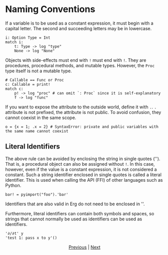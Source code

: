 # Naming Conventions

If a variable is to be used as a constant expression, it must begin with a capital letter. The second and succeeding letters may be in lowercase.

```erg
i: Option Type = Int
match i:
    t: Type -> log "type"
    None -> log "None"
```

Objects with side-effects must end with `!` must end with `!`. They are procedures, procedural methods, and mutable types.
However, the `Proc` type itself is not a mutable type.

```erg
# Callable == Func or Proc
c: Callable = print!
match c:
    p! -> log "proc" # can omit `: Proc` since it is self-explanatory
    f -> log "func"
```

If you want to expose the attribute to the outside world, define it with `.`. `.` attribute is not prefixed, the attribute is not public. To avoid confusion, they cannot coexist in the same scope.

```erg
o = {x = 1; .x = 2} # SyntaxError: private and public variables with the same name cannot coexist
```

## Literal Identifiers

The above rule can be avoided by enclosing the string in single quotes (''). That is, a procedural object can also be assigned without `!`. In this case, however, even if the value is a constant expression, it is not considered a constant.
Such a string identifier enclosed in single quotes is called a literal identifier.
This is used when calling the API (FFI) of other languages such as Python.

```erg
bar! = pyimport("foo").'bar'
```

Identifiers that are also valid in Erg do not need to be enclosed in ''.

Furthermore, literal identifiers can contain both symbols and spaces, so strings that cannot normally be used as identifiers can be used as identifiers.

```erg
'∂/∂t' y
'test 1: pass x to y'()
```

<p align='center'>
    <a href='. /19_visibility.md'>Previous</a> | <a href='./21_lambda.md'>Next</a>
</p>
